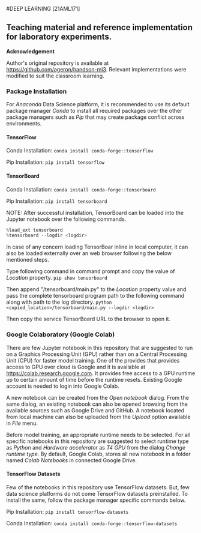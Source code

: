#DEEP LEARNING [21AML171]

## Teaching material and reference implementation for laboratory experiments.

**Acknowledgement**

Author's original repository is available at https://github.com/ageron/handson-ml3. Relevant implementations were modified to suit the classroom learning. 

### Package Installation
For _Anaconda_ Data Science platform, it is recommended to use its default package manager _Conda_ to install all required packages over the other package managers such as _Pip_ that may create package conflict across environments.

#### TensorFlow

Conda Installation:
`conda install conda-forge::tensorflow`

Pip Installation:
`pip install tensorflow`

#### TensorBoard

Conda Installation:
`conda install conda-forge::tensorboard`

Pip Installation:
`pip install tensorboard`

NOTE: After successful installation, TensorBoard can be loaded into the Jupyter notebook over the following commands.

```python
%load_ext tensorboard
%tensorboard --logdir <logdir>
```
In case of any concern loading TensorBoar inline in local computer, it can also be loaded externally over an web browser following the below mentioned steps.

Type following command in command prompt and copy the value of _Location_ property.
`pip show tensorboard`

Then append "/tensorboard/main.py" to the _Location_ property value and pass the complete tensorboard program path to the following command along with path to the log directory.
`python <copied_location>/tensorboard/main.py --logdir <logdir>`

Then copy the service TensorBoard URL to the browser to open it.

### Google Colaboratory (Google Colab)

There are few Jupyter notebook in this repository that are suggested to run on a Graphics Processing Unit (GPU) rather than on a Central Processing Unit (CPU) for faster model training. One of the provides that provides access to GPU over cloud is Google and it is available at https://colab.research.google.com. It provides free access to a GPU runtime up to certain amount of time before the runtime resets. Existing Google account is needed to login into Google Colab.

A new notebook can be created from the _Open notebook_ dialog. From the same dialog, an existing notebook can also be opened browsing from the available sources such as Google Drive and GitHub. A notebook located from local machine can also be uploaded from the _Upload_ option available in _File_ menu.

Before model training, an appropriate runtime needs to be selected. For all specific notebooks in this repository are suggested to select runtime type as _Python_ and _Hardware accelerator_ as _T4 GPU_ from the dialog _Change runtime type_. By default, Google Colab, stores all new notebook in a folder named _Colab Notebooks_ in connected Google Drive. 

#### TensorFlow Datasets

Few of the notebooks in this repository use TensorFlow datasets. But, few data science platforms do not come TensorFlow datasets preinstalled. To install the same, follow the package manager specific commands below.

Pip Installation:
`pip install tensorflow-datasets`

Conda Installation:
`conda install conda-forge::tensorflow-datasets`


